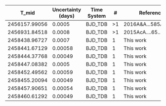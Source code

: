 |T_mid|Uncertainty (days)           |Time System|#                                            |Reference                           |
|-----|-----------------------------|-----------|---------------------------------------------|------------------------------------|
|2456157.99056|0.0005                       |BJD_TDB    |>1                                           |2016A&A...585A.126W                 |
|2456931.84518|0.0008                       |BJD_TDB    |>1                                           |2015AcA....65..117S                 |
|2458438.96727|0.0007                       |BJD_TDB    |1                                            |This work                           |
|2458441.67129|0.00058                      |BJD_TDB    |1                                            |This work                           |
|2458444.37768|0.00049                      |BJD_TDB    |1                                            |This work                           |
|2458447.08382|0.0005                       |BJD_TDB    |1                                            |This work                           |
|2458452.49562|0.00059                      |BJD_TDB    |1                                            |This work                           |
|2458455.20094|0.00049                      |BJD_TDB    |1                                            |This work                           |
|2458457.90651|0.00054                      |BJD_TDB    |1                                            |This work                           |
|2458460.61292|0.00049                      |BJD_TDB    |1                                            |This work                           |
